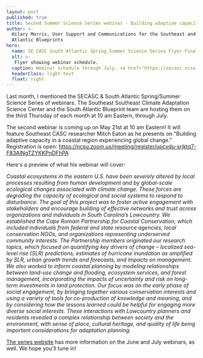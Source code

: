 ```yaml
---
layout: post
published: true
title: Second Summer Science Series webinar - Building adaptive capacity in a coastal region experiencing global change
author: >-
  Hilary Morris, User Support and Communications for the Southeast and South
  Atlantic Blueprints
hero:
  name: SE CASC South Atlantic Spring_Summer Science Series Flyer FinalUpdates410.png
  alt: >-
   Flyer showing webinar schedule.
  caption: Webinar schedule through July. <a href="https://secasc.ncsu.edu/s6series/">Visit the series website for more information</a>.
  headerClass: light-text
  float: right
---
```

Last month, I mentioned the SECASC & South Atlantic Spring/Summer Science Series of webinars. The Southeast Southeast Climate Adaptation Science Center and the South Atlantic Blueprint team are hosting them on the third Thursday of each month at 10 am Eastern, through July.

The second webinar is coming up on May 21st at 10 am Eastern! It will feature Southeast CASC researcher Mitch Eaton as he presents on "Building adaptive capacity in a coastal region experiencing global change." Registration is open:<!--more--> https://ncsu.zoom.us/meeting/register/upcvdu-srjktq7-F83AlNgTZYKKPnDFhPA

Here's a preview of what his webinar will cover:

_Coastal ecosystems in the eastern U.S. have been severely altered by local processes resulting from human development and by global-scale ecological changes associated with climate change. These forces are degrading the capacity of ecological and social systems to respond to disturbance. The goal of this project was to foster active engagement with stakeholders and encourage building of effective networks and trust across organizations and individuals in South Carolina’s Lowcountry. We established the Cape Romain Partnership for Coastal Conservation, which included individuals from federal and state resource agencies, local conservation NGOs, and organizations representing underserved community interests. The Partnership members originated our research topics, which focused on quantifying key drivers of change – localized sea-level rise (SLR) predictions, estimates of hurricane inundation as amplified by SLR, urban growth trends and forecasts, and impacts on management. We also worked to inform coastal planning by modeling relationships between land-use change and flooding, ecosystem services, and forest management, incorporating the impacts of uncertainty and risk on long-term investments in land protection. Our focus was on the early phase of social engagement, by bringing together various conservation interests and using a variety of tools for co-production of knowledge and meaning, and by considering how the lessons learned could be helpful for engaging more diverse social interests. These interactions with Lowcountry planners and residents revealed a complex relationship between society and the environment, with sense of place, cultural heritage, and quality of life being important considerations for adaptation planning._

[The series website](https://secasc.ncsu.edu/s6series/) has more information on the June and July webinars, as well. We hope you'll tune in!
